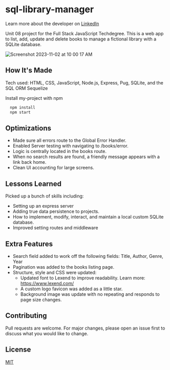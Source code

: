 # sql-library-manager
Learn more about the developer on <a href="https://www.linkedin.com/in/tamarabuilds/" target="_blank">LinkedIn</a>

Unit 08 project for the Full Stack JavaScript Techdegree. This is a web app to list, add, update and delete books to manage a fictional library with a SQLite database.

![Screenshot 2023-11-02 at 10 00 17 AM](https://github.com/tamarabuilds/sql-library-manager/assets/98510821/67ce339c-7eea-494d-a430-ac80fcb0caa9)


## How It's Made

Tech used: HTML, CSS, JavaScript, Node.js, Express, Pug, SQLite, and the SQL ORM Sequelize

Install my-project with npm

```bash
  npm install
  npm start
```

## Optimizations

 * Made sure all errors route to the Global Error Handler.
 * Enabled Server testing with navigating to /books/error.
 * Logic is centrally located in the books route.
 * When no search results are found, a friendly message appears with a link back home.
 * Clean UI accounting for large screens.


## Lessons Learned

Picked up a bunch of skills including:
 * Setting up an express server
 * Adding true data persistence to projects.
 * How to implement, modify, interact, and maintain a local custom SQLite database.
 * Improved setting routes and middleware


## Extra Features

* Search field added to work off the following fields: Title, Author, Genre, Year
* Pagination was added to the books listing page.
* Structure, style and CSS were updated:
  * Updated font to Lexend to improve readability. Learn more: https://www.lexend.com/
  * A custom logo favicon was added as a little star.
  * Background image was update with no repeating and responds to page size changes.


## Contributing

Pull requests are welcome. For major changes, please open an issue first to discuss what you would like to change.


## License

[MIT](https://choosealicense.com/licenses/mit/)

